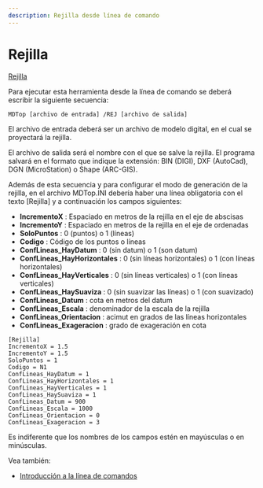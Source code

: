 ```yaml
---
description: Rejilla desde línea de comando
---
```


# Rejilla

[ Rejilla](../como.../untitled-276.md)

Para ejecutar esta herramienta desde la línea de comando se deberá escribir la siguiente secuencia:

```text
MDTop [archivo de entrada] /REJ [archivo de salida]
```

El archivo de entrada deberá ser un archivo de modelo digital, en el cual se proyectará la rejilla.

El archivo de salida será el nombre con el que se salve la rejilla. El programa salvará en el formato que indique la extensión: BIN \(DIGI\), DXF \(AutoCad\), DGN \(MicroStation\) o Shape \(ARC-GIS\).

Además de esta secuencia y para configurar el modo de generación de la rejilla, en el archivo MDTop.INI debería haber una línea obligatoria con el texto \[Rejilla\] y a continuación los campos siguientes:

* **IncrementoX** : Espaciado en metros de la rejilla en el eje de abscisas
* **IncrementoY** : Espaciado en metros de la rejilla en el eje de ordenadas
* **SoloPuntos** : 0 \(puntos\) o 1 \(líneas\)
* **Codigo** : Código de los puntos o líneas
* **ConfLineas\_HayDatum** : 0 \(sin datum\) o 1 \(son datum\)
* **ConfLineas\_HayHorizontales** : 0 \(sin líneas horizontales\) o 1 \(con líneas horizontales\)
* **ConfLineas\_HayVerticales** : 0 \(sin líneas verticales\) o 1 \(con líneas verticales\)
* **ConfLineas\_HaySuaviza** : 0 \(sin suavizar las líneas\) o 1 \(con suavizado\)
* **ConfLineas\_Datum** : cota en metros del datum
* **ConfLineas\_Escala** : denominador de la escala de la rejilla
* **ConfLineas\_Orientacion** : acimut en grados de las líneas horizontales
* **ConfLineas\_Exageracion** : grado de exageración en cota

```text
[Rejilla]
IncrementoX = 1.5
IncrementoY = 1.5
SoloPuntos = 1
Codigo = N1
ConfLineas_HayDatum = 1
ConfLineas_HayHorizontales = 1
ConfLineas_HayVerticales = 1
ConfLineas_HaySuaviza = 1
ConfLineas_Datum = 900
ConfLineas_Escala = 1000
ConfLineas_Orientacion = 0
ConfLineas_Exageracion = 3
```

Es indiferente que los nombres de los campos estén en mayúsculas o en minúsculas.

Vea también:

* [Introducción a la línea de comandos](./)


